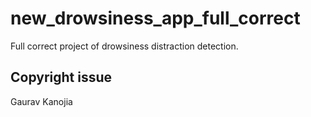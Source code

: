 # new_drowsiness_app_full_correct
Full correct project of drowsiness distraction detection.

## Copyright issue
Gaurav Kanojia

